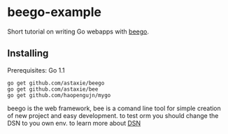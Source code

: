 # beego-example

Short tutorial on writing Go webapps with [beego](https://github.com/astaxie/beego).

## Installing

Prerequisites: Go 1.1

    go get github.com/astaxie/beego
    go get github.com/astaxie/bee
    go get github.com/haopengujn/mygo

beego is the web framework, bee is a comand line tool for simple creation of new project and
easy development.
to test orm you should change the DSN to you own env.
to learn more about [DSN](https://github.com/go-sql-driver/mysql#dsn-data-source-name) 

